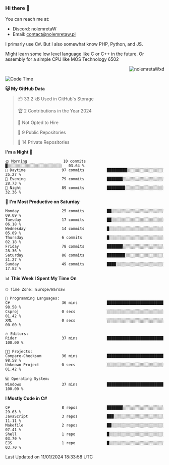 ### Hi there 👋

You can reach me at:
 - Discord: nolemretaW
 - Email: contact@nolemretaw.pl
 
I primarly use C#. But I also somewhat know PHP, Python, and JS.

Might learn some low level language like C or C++ in the future. Or assembly for a simple CPU like MOS Technology 6502

<p align="right"><img src="https://komarev.com/ghpvc/?username=nolemretaWxd&amp;label=Profile%20views&amp;color=0e75b6&amp;style=flat" alt="nolemretaWxd" /></p>

<!--START_SECTION:waka-->
![Code Time](http://img.shields.io/badge/Code%20Time-90%20hrs%2048%20mins-blue)

**🐱 My GitHub Data** 

> 📦 33.2 kB Used in GitHub's Storage 
 > 
> 🏆 2 Contributions in the Year 2024
 > 
> 🚫 Not Opted to Hire
 > 
> 📜 9 Public Repositories 
 > 
> 🔑 14 Private Repositories 
 > 
**I'm a Night 🦉** 

```text
🌞 Morning                10 commits          █░░░░░░░░░░░░░░░░░░░░░░░░   03.64 % 
🌆 Daytime                97 commits          █████████░░░░░░░░░░░░░░░░   35.27 % 
🌃 Evening                79 commits          ███████░░░░░░░░░░░░░░░░░░   28.73 % 
🌙 Night                  89 commits          ████████░░░░░░░░░░░░░░░░░   32.36 % 
```
📅 **I'm Most Productive on Saturday** 

```text
Monday                   25 commits          ██░░░░░░░░░░░░░░░░░░░░░░░   09.09 % 
Tuesday                  17 commits          ██░░░░░░░░░░░░░░░░░░░░░░░   06.18 % 
Wednesday                14 commits          █░░░░░░░░░░░░░░░░░░░░░░░░   05.09 % 
Thursday                 6 commits           █░░░░░░░░░░░░░░░░░░░░░░░░   02.18 % 
Friday                   78 commits          ███████░░░░░░░░░░░░░░░░░░   28.36 % 
Saturday                 86 commits          ████████░░░░░░░░░░░░░░░░░   31.27 % 
Sunday                   49 commits          ████░░░░░░░░░░░░░░░░░░░░░   17.82 % 
```


📊 **This Week I Spent My Time On** 

```text
🕑︎ Time Zone: Europe/Warsaw

💬 Programming Languages: 
C#                       36 mins             █████████████████████████   98.58 % 
Csproj                   0 secs              ░░░░░░░░░░░░░░░░░░░░░░░░░   01.42 % 
XML                      0 secs              ░░░░░░░░░░░░░░░░░░░░░░░░░   00.00 % 

🔥 Editors: 
Rider                    37 mins             █████████████████████████   100.00 % 

🐱‍💻 Projects: 
Compare-Checksum         36 mins             █████████████████████████   98.58 % 
Unknown Project          0 secs              ░░░░░░░░░░░░░░░░░░░░░░░░░   01.42 % 

💻 Operating System: 
Windows                  37 mins             █████████████████████████   100.00 % 
```

**I Mostly Code in C#** 

```text
C#                       8 repos             ███████░░░░░░░░░░░░░░░░░░   29.63 % 
JavaScript               3 repos             ███░░░░░░░░░░░░░░░░░░░░░░   11.11 % 
Makefile                 2 repos             ██░░░░░░░░░░░░░░░░░░░░░░░   07.41 % 
Shell                    1 repo              █░░░░░░░░░░░░░░░░░░░░░░░░   03.70 % 
EJS                      1 repo              █░░░░░░░░░░░░░░░░░░░░░░░░   03.70 % 
```




 Last Updated on 11/01/2024 18:33:58 UTC
<!--END_SECTION:waka-->
